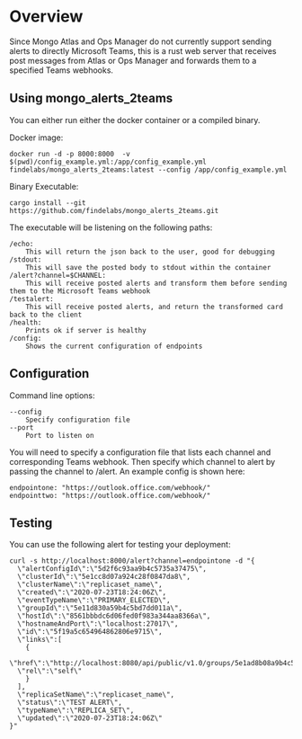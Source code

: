 # Overview

Since Mongo Atlas and Ops Manager do not currently support sending alerts to directly Microsoft Teams, this is a rust web server that receives post messages from Atlas or Ops Manager and forwards them to a specified Teams webhooks.

## Using mongo_alerts_2teams

You can either run either the docker container or a compiled binary. 

Docker image: 
```
docker run -d -p 8000:8000  -v $(pwd)/config_example.yml:/app/config_example.yml findelabs/mongo_alerts_2teams:latest --config /app/config_example.yml
```

Binary Executable:
```
cargo install --git https://github.com/findelabs/mongo_alerts_2teams.git
```

The executable will be listening on the following paths:
```
/echo:
    This will return the json back to the user, good for debugging
/stdout:
    This will save the posted body to stdout within the container
/alert?channel=$CHANNEL:
    This will receive posted alerts and transform them before sending them to the Microsoft Teams webhook
/testalert:
    This will receive posted alerts, and return the transformed card back to the client
/health:
    Prints ok if server is healthy
/config:
    Shows the current configuration of endpoints
```

## Configuration

Command line options:
```
--config
    Specify configuration file
--port
    Port to listen on
```

You will need to specify a configuration file that lists each channel and corresponding Teams webhook. Then specify which channel to alert by passing the channel to /alert. An example config is shown here:
```
endpointone: "https://outlook.office.com/webhook/"
endpointtwo: "https://outlook.office.com/webhook/"
```

## Testing

You can use the following alert for testing your deployment:
```
curl -s http://localhost:8000/alert?channel=endpointone -d "{
  \"alertConfigId\":\"5d2f6c93aa9b4c5735a37475\",
  \"clusterId\":\"5e1cc8d07a924c28f0847da8\",
  \"clusterName\":\"replicaset_name\",
  \"created\":\"2020-07-23T18:24:06Z\",
  \"eventTypeName\":\"PRIMARY_ELECTED\",
  \"groupId\":\"5e11d830a59b4c5bd7dd011a\",
  \"hostId\":\"8561bbbdc6d06fed0f983a344aa8366a\",
  \"hostnameAndPort\":\"localhost:27017\",
  \"id\":\"5f19a5c654964862806e9715\",
  \"links\":[
    {
      \"href\":\"http://localhost:8080/api/public/v1.0/groups/5e1ad8b08a9b4c5bd71d011a/alerts/5f1fd5c6549d486d80719715\",
  \"rel\":\"self\"
    }
  ],
  \"replicaSetName\":\"replicaset_name\",
  \"status\":\"TEST ALERT\",
  \"typeName\":\"REPLICA_SET\",
  \"updated\":\"2020-07-23T18:24:06Z\"
}" 

```
